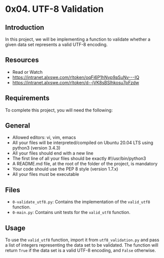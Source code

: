 # 0x04. UTF-8 Validation

## Introduction
In this project, we will be implementing a function to validate whether a given data set represents a valid UTF-8 encoding.


## Resources
- Read or Watch
- https://intranet.alxswe.com/rltoken/oqFi6P1hNvp9aSuNv---IQ
- https://intranet.alxswe.com/rltoken/d--jVK8sBSlhkosu7pFzdw



## Requirements
To complete this project, you will need the following:
## General
- Allowed editors: vi, vim, emacs
- All your files will be interpreted/compiled on Ubuntu 20.04 LTS using python3 (version 3.4.3)
- All your files should end with a new line
- The first line of all your files should be exactly #!/usr/bin/python3
- A README.md file, at the root of the folder of the project, is mandatory
- Your code should use the PEP 8 style (version 1.7.x)
- All your files must be executable



## Files
- `0-validate_utf8.py`: Contains the implementation of the `valid_utf8` function.
- `0-main.py`: Contains unit tests for the `valid_utf8` function.

## Usage
To use the `valid_utf8` function, import it from `utf8_validation.py` and pass a list of integers representing the data set to be validated. The function will return `True` if the data set is a valid UTF-8 encoding, and `False` otherwise.
